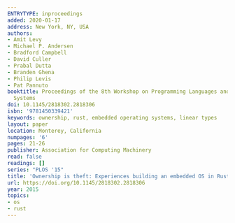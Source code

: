 ```yaml
---
ENTRYTYPE: inproceedings
added: 2020-01-17
address: New York, NY, USA
authors:
- Amit Levy
- Michael P. Andersen
- Bradford Campbell
- David Culler
- Prabal Dutta
- Branden Ghena
- Philip Levis
- Pat Pannuto
booktitle: Proceedings of the 8th Workshop on Programming Languages and Operating
  Systems
doi: 10.1145/2818302.2818306
isbn: '9781450339421'
keywords: ownership, rust, embedded operating systems, linear types
layout: paper
location: Monterey, California
numpages: '6'
pages: 21-26
publisher: Association for Computing Machinery
read: false
readings: []
series: "PLOS '15"
title: 'Ownership is theft: Experiences building an embedded OS in Rust'
url: https://doi.org/10.1145/2818302.2818306
year: 2015
topics:
- os
- rust
---
```

